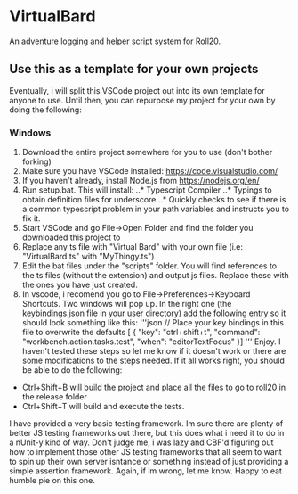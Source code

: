 # VirtualBard
An adventure logging and helper script system for Roll20.

## Use this as a template for your own projects
Eventually, i will split this VSCode project out into its own template for anyone to use. Until then, you can repurpose my project for your own by doing the following:
### Windows
1. Download the entire project somewhere for you to use (don't bother forking)
2. Make sure you have VSCode installed: https://code.visualstudio.com/
3. If you haven't already, install Node.js from https://nodejs.org/en/
4. Run setup.bat. This will install:
..* Typescript Compiler
..* Typings to obtain definition files for underscore
..* Quickly checks to see if there is a common typescript problem in your path variables and instructs you to fix it.
5. Start VSCode and go File->Open Folder and find the folder you downloaded this project to
6. Replace any ts file with "Virtual Bard" with your own file (i.e: "VirtualBard.ts" with "MyThingy.ts")
7. Edit the bat files under the "scripts" folder. You will find references to the ts files (without the extension) and output js files. Replace these with the ones you have just created.
8. In vscode, i recomend you go to File->Preferences->Keyboard Shortcuts. Two windows will pop up. In the right one (the keybindings.json file in your user directory) add the following entry so it should look something like this:
'''json
// Place your key bindings in this file to overwrite the defaults
[
{
    "key": "ctrl+shift+t",
    "command": "workbench.action.tasks.test",
    "when": "editorTextFocus"
}]
'''
Enjoy. I haven't tested these steps so let me know if it doesn't work or there are some modifications to the steps needed. If it all works right, you should be able to do the following:
* Ctrl+Shift+B will build the project and place all the files to go to roll20 in the release folder
* Ctrl+Shift+T will build and execute the tests.

I have provided a very basic testing framework. Im sure there are plenty of better JS testing frameworks out there, but this does what i need it to do in a nUnit-y kind of way. Don't judge me, i was lazy and CBF'd figuring out how to implement those other JS testing frameworks that all seem to want to spin up their own server isntance or something instead of just providing a simple assertion framework. Again, if im wrong, let me know. Happy to eat humble pie on this one.

